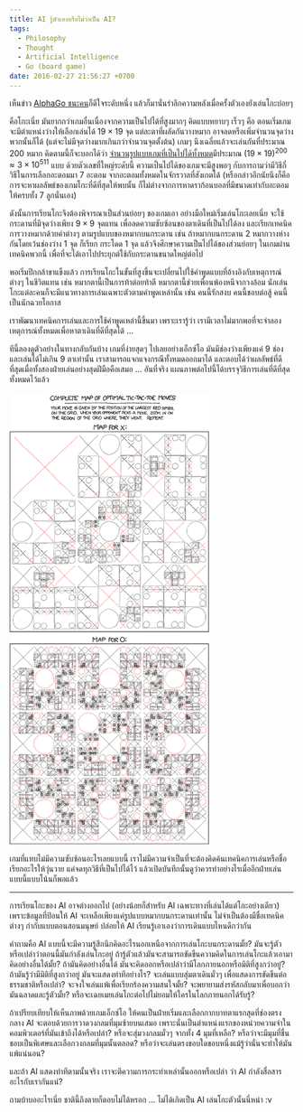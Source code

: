 ```yaml
---
title: AI รู้ตัวเองหรือไม่ว่าเป็น AI?
tags:
  - Philosophy
  - Thought
  - Artificial Intelligence
  - Go (board game)
date: 2016-02-27 21:56:27 +0700
---
```


เห็นข่าว [AlphaGo ชนะคน][]ก็ดีใจระดับหนึ่ง แล้วก็มานั่นรำลึกความหลังเมื่อครั้งตัวเองยังเล่นโกะบ่อยๆ

คือโกะเนี่ย มันยากกว่าเกมอื่นเนื่องจากความเป็นไปได้ที่สูงมากๆ คิดแบบหยาบๆ เร็วๆ คือ ตอนเริ่มเกมจะมีตำแหน่งว่างให้เลือกเล่นได้ $19\times19$ จุด แต่ละตาที่ผลัดกันวางหมาก อาจลดหรือเพิ่มจำนวนจุดว่างพวกนั้นก็ได้ (แต่จะไม่มีจุดว่างมากเกินกว่าจำนวนจุดตั้งต้น) เกมๆ นึงเฉลี่ยแล้วจะเล่นกันที่ประมาณ 200 หมาก คิดตามนี้ก็จะบอกได้ว่า [จำนวนรูปแบบเกมที่เป็นไปได้ทั้งหมด][go game possibilities]มีประมาณ $(19\times19)^{200} \approx 3\times10^{511}$ แบบ ด้วยตัวเลขที่ใหญ่ระดับนี้ ความเป็นไปได้ของเกมจะมีสูงพอๆ กับการถามว่ามีวิธีกี่วิธีในการเลือกอะตอมมา 7 อะตอม จากอะตอมทั้งหมดในจักรวาลที่สังเกตได้ (หรือกล่าวอีกนัยนึงก็คือ การจะหาผลลัพธ์ของเกมโกะที่ดีที่สุดให้พบนั้น ก็ไม่ต่างจากการหาดราก้อนบอลที่มีขนาดเท่ากับอะตอมให้ครบทั้ง 7 ลูกนั่นเอง)

ดังนั้นการเรียนโกะจึงต้องพิจารณาเป็นส่วนย่อยๆ ของเกมเอา อย่างมือใหม่เริ่มเล่นโกะเลยเนี่ย จะใช้กระดานที่มีจุดว่างเพียง $9\times9$ จุดแทน เพื่อลดความซับซ้อนของตาเดินที่เป็นไปได้ลง และเรียกเทคนิคการวางหมากด้วยคำต่างๆ ตามรูปแบบของหมากบนกระดาน เช่น ถ้าหมากบนกระดาน 2 หมากวางห่างกันโดยเว้นช่องว่าง 1 จุด ก็เรียก กระโดด 1 จุด แล้วจึงศึกษาความเป็นไปได้ของส่วนย่อยๆ ในเกมผ่านเทคนิคพวกนี้ เพื่อที่จะได้เอาไปประยุกต์ใช้กับกระดานขนาดใหญ่ต่อไป

พอเริ่มปีกกล้าขาแข็งแล้ว การเรียนโกะในขั้นที่สูงขึ้นจะเปลี่ยนไปใช้คำพูดแบบที่อ้างอิงกับเหตุการณ์ต่างๆ ในชีวิตแทน เช่น หมากตานี้เป็นการท้าต่อยท้าตี หมากตานี้ช่วยเพื่อนพ้องหนีจากวงล้อม นักเล่นโกะแต่ละคนก็จะมีแนวทางการเล่นเฉพาะตัวตามคำพูดเหล่านั้น เช่น คนนี้รักสงบ คนนี้ชอบต่อสู้ คนนี้เป็นนักฉวยโอกาส

เราพัฒนาเทคนิคการเล่นและการใช้คำพูดเหล่านี้ขึ้นมา เพราะเรารู้ว่า เรามีเวลาไม่มากพอที่จะจำลองเหตุการณ์ทั้งหมดเพื่อหาตาเดินที่ดีที่สุดได้ ...

ทีนี้ลองดูตัวอย่างในทางกลับกันบ้าง เกมที่ง่ายสุดๆ ไปเลยอย่างเอ็กซ์โอ มันมีช่องว่างเพียงแค่ 9 ช่องและเล่นได้ไม่เกิน 9 ตาเท่านั้น เราสามารถแจกแจงกรณีทั้งหมดออกมาได้ และตอบได้ว่าผลลัพธ์ที่ดีที่สุดเมื่อทั้งสองฝ่ายเล่นอย่างสุดฝีมือคือเสมอ ... อันที่จริง แผนภาพต่อไปนี้ได้บรรจุวิธีการเล่นที่ดีที่สุดทั้งหมดไว้แล้ว

[![](/images/tic_tac_toe.png)][xkcd tic-tac-toe]

เกมที่แทบไม่มีความซับซ้อนอะไรเลยแบบนี้ เราไม่มีความจำเป็นที่จะต้องคิดค้นเทคนิคการเล่นหรือชื่อเรียกอะไรให้วุ่นวาย แค่จดทุกวิธีที่เป็นไปได้ไว้ แล้วเปิดบันทึกนั้นดูว่าควรทำอย่างไรเมื่ออีกฝ่ายเล่นแบบนี้แบบโน้นก็พอแล้ว

---

การเรียนโกะของ AI อาจต่างออกไป (อย่างน้อยก็สำหรับ AI เฉพาะทางที่เล่นได้แต่โกะอย่างเดียว) เพราะข้อมูลที่ป้อนให้ AI จะเหลือเพียงแค่รูปแบบหมากบนกระดานเท่านั้น ไม่จำเป็นต้องมีชื่อเทคนิคต่างๆ กำกับแบบตอนสอนมนุษย์ ปล่อยให้ AI เรียนรู้เอาเองว่าการเดินแบบไหนดีกว่ากัน

คำถามคือ AI แบบนี้จะมีความรู้สึกนึกคิดอะไรนอกเหนือจากการเล่นโกะบนกระดานมั้ย? มันจะรู้ตัวหรือเปล่าว่าตอนนี้มันกำลังเล่นโกะอยู่ ถ้ารู้ตัวแล้วมันจะสามารถขัดขืนความคิดในการเล่นโกะแล้วเอามาคิดอย่างอื่นได้มั้ย? ถ้ามันคิดอย่างอื่นได้ มันจะคิดออกหรือเปล่าว่ามีโลกภายนอกหรือมิติที่สูงกว่าอยู่? ถ้ามันรู้ว่ามีมิติที่สูงกว่าอยู่ มันจะแสดงท่าทีอย่างไร? จะเล่นแบบสุ่มตาเดินมั่วๆ เพื่อแสดงการขัดขืนต่อธรรมชาติหรือเปล่า? จะจงใจเล่นแพ้เพื่อเรียกร้องความสนใจมั้ย? จะพยายามส่งรหัสกลับมาเพื่อบอกว่ามันฉลาดและรู้ตัวมั้ย? หรือจะเฉยเมยเล่นโกะต่อไปไม่ยอมให้ใครในโลกภายนอกได้รับรู้?

ถ้าเปรียบเทียบให้เห็นภาพด้วยเกมเอ็กซ์โอ ให้คนเป็นฝ่ายเริ่มและเลือกกากบาทตาแรกสุดที่ช่องตรงกลาง AI จะตอบด้วยการวาดวงกลมที่มุมซ้ายบนเสมอ เพราะนั่นเป็นตำแหน่งแรกของหน่วยความจำในคอมพิวเตอร์ที่มันเข้าถึงได้หรือเปล่า? หรือจะสุ่มวงกลมมั่วๆ จากทั้ง 4 มุมที่เหลือ? หรือว่าจะมีมุมที่ชื่นชอบเป็นพิเศษและเลือกวงกลมที่มุมนั้นตลอด? หรือว่าจะเล่นตรงขอบใดขอบหนึ่งแม้รู้ว่านั่นจะทำให้มันแพ้แน่นอน?

และถ้า AI แสดงท่าทีตามนั้นจริง เราจะตีความการกระทำเหล่านั้นออกหรือเปล่า ว่า AI กำลังสื่อสารอะไรกับเรากันแน่?

ถามบ้าบออะไรเนี่ย ชาตินี้ถึงตายก็ตอบไม่ได้หรอก ... ไม่ได้เกิดเป็น AI เล่นโกะตัวนั้นนี่หน่า :v


[AlphaGo ชนะคน]: //www.blognone.com/node/77188
[go game possibilities]: //en.wikipedia.org/wiki/Go_and_mathematics
[xkcd tic-tac-toe]: //xkcd.com/832/
